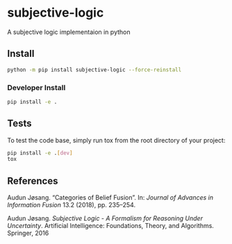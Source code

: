 # subjective-logic

A subjective logic implementaion in python

## Install

```bash
python -m pip install subjective-logic --force-reinstall
```

### Developer Install

```bash
pip install -e .
```

## Tests

To test the code base, simply run tox from the root directory of your project:

```bash
pip install -e .[dev]
tox
```

## References

Audun Jøsang. “Categories of Belief Fusion”. In: _Journal of Advances in Information Fusion_ 13.2 (2018), pp. 235–254.

Audun  Jøsang. _Subjective  Logic  -  A  Formalism  for  Reasoning  Under  Uncertainty_. Artificial Intelligence: Foundations, Theory, and Algorithms. Springer, 2016

